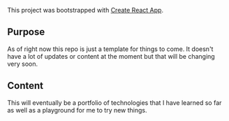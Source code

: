This project was bootstrapped with [Create React App](https://github.com/facebook/create-react-app).

## Purpose
As of right now this repo is just a template for things to come. It doesn't have a lot of updates or content at the moment but that will be changing very soon.

## Content
This will eventually be a portfolio of technologies that I have learned so far as well as a playground for me to try new things.
